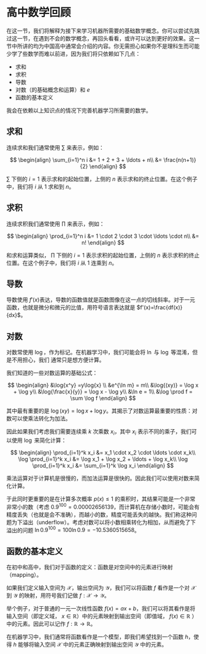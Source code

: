 # 高中数学回顾

在这一节，我们将解释为接下来学习机器所需要的基础数学概念。你可以尝试先跳过这一节，在遇到不会的数学概念，再回头看看，或许可以达到更好的效果。这一节中所讲的均为中国高中通常会介绍的内容。你无需担心如果你不是理科生而可能少学了些数学而难以前进，因为我们将只依赖如下几点：

- 求和
- 求积
- 导数
- 对数（的基础概念和运算）和 $e$
- 函数的基本定义

我会在依赖以上知识点的情况下完善机器学习所需要的数学。

## 求和

连续求和我们通常使用 $\sum$ 来表示，例如：

$$
\begin{align}
\sum_{i=1}^n i &= 1 + 2 + 3 + \ldots + n\\
&= \frac{n(n+1)}{2}
\end{align}
$$

$\sum$ 下侧的 $i=1$ 表示求和的起始位置，上侧的 $n$ 表示求和的终止位置。在这个例子中，我们将 $i$ 从 $1$ 求和到 $n$。

## 求积

连续求积我们通常使用 $\prod$ 来表示，例如：

$$
\begin{align}
\prod_{i=1}^n i &= 1 \cdot 2 \cdot 3 \cdot \ldots \cdot n\\
&= n!
\end{align}
$$

和求和运算类似， $\prod$ 下侧的 $i=1$ 表示求积的起始位置，上侧的 $n$ 表示求积的终止位置。在这个例子中，我们将 $i$ 从 $1$ 连乘到 $n$。


## 导数

导数使用 $f'(x)$表达，导数的函数值就是函数图像在这一点的切线斜率。对于一元函数，也就是微分和微元的比值，用符号语言表达就是 $f'(x)=\frac{df(x)}{dx}$。

## 对数

对数常使用 $\log$，作为标记。在机器学习中，我们可能会将 $\ln$ 与 $\log$ 等混淆，但是不用担心，我们
通常只是想方便计算。

我们知道的一些对数运算的基础公式：

$$
\begin{align}
&\log{x^y} =y\log{x} \\
&e^{\ln m} = m\\
&\log{(xy)} = \log x + \log y\\
&\log{\frac{x}{y}} = \log x - \log y\\
&\ln e = 1\\
&\log \prod f = \sum \log f
\end{align}
$$

其中最有重要的是 $\log{(xy)} = \log x + \log y$。其揭示了对数运算最重要的性质：对数可以使乘法转化为加法。

因此如果我们考虑我们需要连续乘 $k$ 次乘数 $x_i$，其中 $x_i$ 表示不同的乘子，我们可以使用 $\log$ 来简化计算：

$$
\begin{align}
\prod_{i=1}^k x_i &= x_1 \cdot x_2 \cdot \ldots \cdot x_k\\
\log \prod_{i=1}^k x_i &= \log x_1 + \log x_2 + \ldots + \log x_k\\
\log \prod_{i=1}^k x_i &= \sum_{i=1}^k \log x_i
\end{align}
$$

乘法运算对于计算机是很慢的，而加法运算是很快的。因此我们可以使用对数来简化计算。

于此同时更重要的是在计算多次概率 $p(x) \leq 1$ 的乘积时，其结果可能是一个非常非常小的数（考虑 $0.9^{100}=0.00002656139$，而计算机在存储小数时，可能会有精度丢失（也就是会不准确），而越小的数，精度可能丢失的越快。我们称这种问题为下溢出（underflow）。考虑对数可以将小数相乘转化为相加，从而避免了下溢出的问题 $\ln 0.9^{100}=100 \ln 0.9 = -10.5360515658$。

## 函数的基本定义

在初中和高中，我们对于函数的定义：函数是对空间中的元素进行映射（mapping）。

如果我们定义输入空间为 $\mathcal{X}$，输出空间为 $\mathcal{Y}$，我们可以将函数 $f$ 看作是一个对 $\mathcal{X}$ 到 $\mathcal{Y}$ 的映射，用符号我们记做 $f: \mathcal{X} \to \mathcal{Y}$。

举个例子，对于普通的一元一次线性函数 $f(x) = ax + b$，我们可以将其看作是将输入空间（即定义域， $x\in \mathbb{R}$）中的元素映射到输出空间（即值域， $f(x)\in \mathbb{R}$ ）中的元素。因此可以记作 $f: \mathbb{R} \to \mathbb{R}$。

在机器学习中，我们通常将函数看作是一个模型，即我们希望找到一个函数 $h$，使得 $h$ 能够将输入空间 $\mathcal{X}$ 中的元素正确映射到输出空间 $\mathcal{Y}$ 中的元素。

